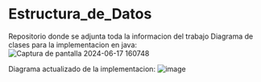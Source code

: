 # Estructura_de_Datos
Repositorio donde se adjunta toda la informacion del trabajo
Diagrama de clases para la implementacion en java:
![Captura de pantalla 2024-06-17 160748](https://github.com/Sebastian-Narvaez117/Estructura_de_Datos/assets/166523171/090a2de2-5641-408f-a2b7-8744073e9b63)

Diagrama actualizado de la implementacion:
![image](https://github.com/Sebastian-Narvaez117/Estructura_de_Datos/assets/166523171/66f05b41-4434-4ebd-a4c7-081182b30c3d)

